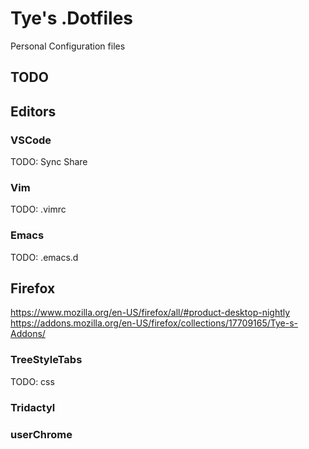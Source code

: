 # Tye's .Dotfiles

Personal Configuration files

## TODO

## Editors

### VSCode

  TODO: Sync Share

### Vim

  TODO: .vimrc

### Emacs

  TODO: .emacs.d

## Firefox

<https://www.mozilla.org/en-US/firefox/all/#product-desktop-nightly>
<https://addons.mozilla.org/en-US/firefox/collections/17709165/Tye-s-Addons/>

### TreeStyleTabs

  TODO: css

### Tridactyl

### userChrome
